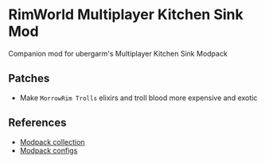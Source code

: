RimWorld Multiplayer Kitchen Sink Mod
===
Companion mod for ubergarm's Multiplayer Kitchen Sink Modpack

## Patches
- Make `MorrowRim Trolls` elixirs and troll blood more expensive and exotic

## References
* [Modpack collection](https://steamcommunity.com/workshop/filedetails/?id=2362582693)
* [Modpack configs](https://steamcommunity.com/linkfilter/?url=https://github.com/ubergarm/rimworld-mp-kitchen-sink)
